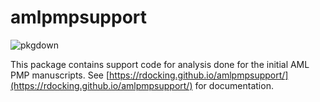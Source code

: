 # amlpmpsupport

![pkgdown](https://github.com/rdocking/amlpmpsupport/workflows/pkgdown/badge.svg)

This package contains support code for analysis done for the initial AML PMP manuscripts. See [https://rdocking.github.io/amlpmpsupport/](https://rdocking.github.io/amlpmpsupport/) for documentation.
